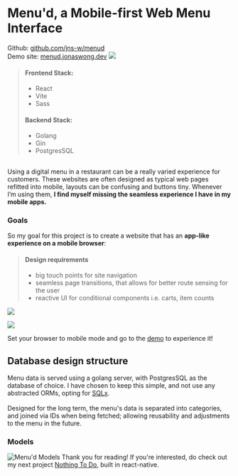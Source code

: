 # Menu'd, a Mobile-first Web Menu Interface
Github: [github.com/jns-w/menud](https://github.com/jns-w/menud)\
Demo site: [menud.jonaswong.dev](https://menud.jonaswong.dev)
![](https://res.cloudinary.com/ds1s8ilcc/image/upload/v1709716896/Devsite/menu-d/Menud-main_er3jpg.png)
> #### Frontend Stack:
> - React
> - Vite
> - Sass
> #### Backend Stack:
> - Golang
> - Gin
> - PostgresSQL
## 
Using a digital menu in a restaurant can be a really varied experience for customers. These websites are often designed as typical web pages refitted into mobile, layouts can be confusing and buttons tiny. Whenever I’m using them, **I find myself missing the seamless experience I have in my mobile apps.**

### Goals
So my goal for this project is to create a website that has an **app-like experience on a mobile browser**:
>#### Design requirements
> - big touch points for site navigation
> - seamless page transitions, that allows for better route sensing for the user
> - reactive UI for conditional components i.e. carts, item counts

![](https://res.cloudinary.com/ds1s8ilcc/image/upload/v1709717282/Devsite/menu-d/Menud-UIs_syn9m9.png)

![](https://res.cloudinary.com/ds1s8ilcc/image/upload/v1709713276/Devsite/menu-d/menud-comp2_dbmopr.gif)

Set your browser to mobile mode and go to the [demo](https://menud.jonaswong.dev) to experience it!

## Database design structure
Menu data is served using a golang server, with PostgresSQL as the database of choice. I have chosen to keep this simple, and not use any abstracted ORMs, opting for [SQLx](https://github.com/launchbadge/sqlx#).\
\
Designed for the long term, the menu's data is separated into categories, and joined via IDs when being fetched; allowing reusability and adjustments to the menu in the future.

### Models
![Menu'd Models](https://res.cloudinary.com/ds1s8ilcc/image/upload/v1706846307/Devsite/menu-d/menud-models_mo73h7.png)
Thank you for reading! If you're interested, do check out my next project [Nothing To Do](/article/nothing-to-do), built in react-native.
